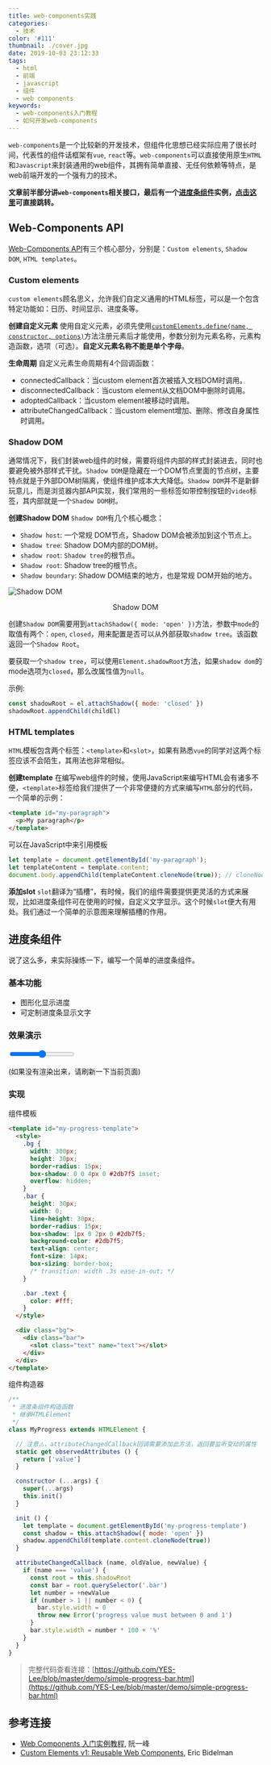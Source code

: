 ```yaml
---
title: web-components实践
categories:
  - 技术
color: '#111'
thumbnail: ./cover.jpg
date: 2019-10-03 23:12:33
tags:
  - html
  - 前端
  - javascript
  - 组件
  - web components
keywords:
  - web-components入门教程
  - 如何开发web-components
---
```


`web-components`是一个比较新的开发技术，但组件化思想已经实际应用了很长时间，代表性的组件话框架有`vue`, `react`等。`web-components`可以直接使用原生`HTML`和`Javascript`来封装通用的web组件，其拥有简单直接、无任何依赖等特点，是web前端开发的一个强有力的技术。
<!-- more -->

**文章前半部分讲`web-components`相关接口，最后有一个[进度条组件](#进度条组件)实例，[点击这里](#进度条组件)可直接跳转。**

## Web-Components API

[Web-Components API](https://developer.mozilla.org/zh-CN/docs/Web/Web_Components)有三个核心部分，分别是：`Custom elements`, `Shadow DOM`, `HTML templates`。

### Custom elements

`custom elements`顾名思义，允许我们自定义通用的HTML标签，可以是一个包含特定功能如：日历、时间显示、进度条等。

**创建自定义元素**
使用自定义元素，必须先使用[`customElements.define(name, constructor, options)`](https://developer.mozilla.org/zh-CN/docs/Web/API/CustomElementRegistry/define)方法注册元素后才能使用，参数分别为元素名称，元素构造函数，选项（可选）。**自定义元素名称不能是单个字母**。

**生命周期**
自定义元素生命周期有4个回调函数：

* connectedCallback：当custom element首次被插入文档DOM时调用。
* disconnectedCallback：当custom element从文档DOM中删除时调用。
* adoptedCallback：当custom element被移动时调用。
* attributeChangedCallback：当custom element增加、删除、修改自身属性时调用。

### Shadow DOM

通常情况下，我们封装web组件的时候，需要将组件内部的样式封装进去，同时也要避免被外部样式干扰。`Shadow DOM`是隐藏在一个DOM节点里面的节点树，主要特点就是于外部DOM树隔离，使组件维护成本大大降低。`Shadow DOM`并不是新鲜玩意儿，而是浏览器内部API实现，我们常用的一些标签如带控制按钮的`video`标签，其内部就是一个`Shadow DOM`树。

**创建Shadow DOM**
`Shadow DOM`有几个核心概念：

* `Shadow host`: 一个常规 DOM节点，Shadow DOM会被添加到这个节点上。
* `Shadow tree`: Shadow DOM内部的DOM树。
* `shadow root`: `Shadow tree`的根节点。
* `Shadow root`: Shadow tree的根节点。
* `Shadow boundary`: Shadow DOM结束的地方，也是常规 DOM开始的地方。

![Shadow DOM](./shadow-dom.png)
<center>Shadow DOM</center>

创建`Shadow DOM`需要用到`attachShadow({ mode: 'open' })`方法，参数中`mode`的取值有两个：`open`, `closed`，用来配置是否可以从外部获取`shadow tree`。该函数返回一个`Shadow Root`。

要获取一个`shadow tree`，可以使用`Element.shadowRoot`方法，如果`shadow dom`的mode选项为`closed`，那么改属性值为`null`。

示例:

```javascript
const shadowRoot = el.attachShadow({ mode: 'closed' })
shadowRoot.appendChild(childEl)
```

### HTML templates

`HTML`模板包含两个标签：`<template>`和`<slot>`，如果有熟悉`vue`的同学对这两个标签应该不会陌生，其用法也非常相似。

**创建template**
在编写web组件的时候，使用JavaScript来编写HTML会有诸多不便，`<template>`标签给我们提供了一个非常便捷的方式来编写`HTML`部分的代码，一个简单的示例：

```html
<template id="my-paragraph">
  <p>My paragraph</p>
</template>
```

可以在JavaScript中来引用模板

```javascript
let template = document.getElementById('my-paragraph');
let templateContent = template.content;
document.body.appendChild(templateContent.cloneNode(true)); // cloneNode方法克隆整个节点，为了避免模板在多个地方被引用引发问题
```

**添加slot**
`slot`翻译为“插槽”，有时候，我们的组件需要提供更灵活的方式来展现，比如进度条组件可在使用的时候，自定义文字显示。这个时候`slot`便大有用处。我们通过一个简单的示意图来理解插槽的作用。

## 进度条组件

说了这么多，来实际操练一下，编写一个简单的进度条组件。

### 基本功能

* 图形化显示进度
* 可定制进度条显示文字

### 效果演示

<input type="range" id="range-btn" min="0" max="1" step="0.01" value="0.5">

<!-- 使用组件 -->
<div id="my-progress-mount"></div>

(如果没有渲染出来，请刷新一下当前页面)

### 实现

组件模板

```html
<template id="my-progress-template">
  <style>
    .bg {
      width: 300px;
      height: 30px;
      border-radius: 15px;
      box-shadow: 0 0 4px 0 #2db7f5 inset;
      overflow: hidden;
    }
    .bar {
      height: 30px;
      width: 0;
      line-height: 30px;
      border-radius: 15px;
      box-shadow: 1px 0 2px 0 #2db7f5;
      background-color: #2db7f5;
      text-align: center;
      font-size: 14px;
      box-sizing: border-box;
      /* transition: width .3s ease-in-out; */
    }

    .bar .text {
      color: #fff;
    }
  </style>

  <div class="bg">
    <div class="bar">
      <slot class="text" name="text"></slot>
    </div>
  </div>
</template>
```

组件构造器

```javascript
/**
 * 进度条组件构造函数
 * 继承HTMLElement
 */
class MyProgress extends HTMLElement {

  // 注意⚠️，attributeChangedCallback回调需要添加此方法，返回要监听变动的属性
  static get observedAttributes () {
    return ['value']
  }

  constructor (...args) {
    super(...args)
    this.init()
  }

  init () {
    let template = document.getElementById('my-progress-template')
    const shadow = this.attachShadow({ mode: 'open' })
    shadow.appendChild(template.content.cloneNode(true))
  }

  attributeChangedCallback (name, oldValue, newValue) {
    if (name === 'value') {
      const root = this.shadowRoot
      const bar = root.querySelector('.bar')
      let number = +newValue
      if (number > 1 || number < 0) {
        bar.style.width = 0
        throw new Error('progress value must between 0 and 1')
      }
      bar.style.width = number * 100 + '%'
    }
  }
}
```

> 完整代码查看连接：[https://github.com/YES-Lee/blob/master/demo/simple-progress-bar.html](https://github.com/YES-Lee/blob/master/demo/simple-progress-bar.html)

## 参考连接

* [Web Components 入门实例教程](http://www.ruanyifeng.com/blog/2019/08/web_components.html), 阮一峰
* [Custom Elements v1: Reusable Web Components](https://developers.google.com/web/fundamentals/customelements), Eric Bidelman

<script
  src="/js/my-progress.js"
></script>
